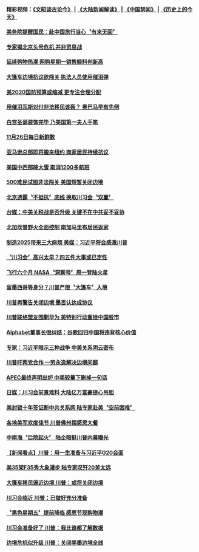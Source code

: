 #### 精彩视频：[《文昭谈古论今》](https://github.com/gfw-breaker/wenzhao/blob/master/README.md?t=11270632) | [《大陆新闻解读》](https://github.com/gfw-breaker/ntdtv-comedy/blob/master/README.md?t=11270632) | [《中国禁闻》](https://github.com/gfw-breaker/ntdtv-news/blob/master/README.md?t=11270632) | [《历史上的今天》](https://github.com/gfw-breaker/today-in-history/blob/master/README.md?t=11270632) 

#### [美务院提醒国民：赴中国旅行当心〝有来无回〞](../pages/news203/a1400931.md?t=11270632) 

#### [专家揭北京头号危机 并非贸易战](../pages/news203/a1400793.md?t=11270632) 

#### [延续购物热潮 网购星期一销售额料创新高](../pages/news203/a1400895.md?t=11270632) 

#### [大篷车边境抗议欲闯关 执法人员使用催泪弹](../pages/news203/a1400890.md?t=11270632) 

#### [美2020国防预算或缩减 更专注合理分配](../pages/news203/a1400887.md?t=11270632) 

#### [用催泪瓦斯对付非法移民该轰？ 奥巴马早有先例](../pages/news203/a1400884.md?t=11270632) 

#### [白宫圣诞装饰完毕 乃美国第一夫人手笔](../pages/news203/a1400883.md?t=11270632) 

#### [11月26日每日新鲜数](../pages/news203/a1400865.md?t=11270632) 

#### [亚马逊总部即将搬来纽约 商家居民持续抗议](../pages/news203/a1400863.md?t=11270632) 

#### [美国中西部降大雪 取消1200多航班](../pages/news203/a1400854.md?t=11270632) 

#### [500难民试图非法闯关 美国短暂关闭边境](../pages/news203/a1400845.md?t=11270632) 

#### [北京透露〝不抵抗〞底线 换取川习会〝双赢〞](../pages/news203/a1400820.md?t=11270632) 

#### [台媒：中美关税战是否升级 关键不在中共妥不妥协](../pages/news203/a1400762.md?t=11270632) 

#### [北加坎普野火全面控制 南加马里布居民返家](../pages/news203/a1400782.md?t=11270632) 

#### [制造2025带来三大麻烦  美媒：习近平将会感激川普](../pages/news203/a1400721.md?t=11270632) 

#### [〝川习会〞高兴太早？四五件大事或已定性](../pages/news203/a1400788.md?t=11270632) 

#### [飞行六个月 NASA〝洞察号〞周一登陆火星](../pages/news203/a1400748.md?t=11270632) 

#### [留墨西哥等身分？川普严限〝大篷车〞入境](../pages/news203/a1400779.md?t=11270632) 

#### [川普再警告关闭边境 墨否认达成协议](../pages/news203/a1400758.md?t=11270632) 

#### [川普联络盟友围剿华为 美特别行动重挫中国股市](../pages/news203/a1400757.md?t=11270632) 

#### [Alphabet董事长很纠结：谷歌回归中国将违背核心价值](../pages/news203/a1400701.md?t=11270632) 

#### [专家：习近平暗示三种战争 中美关系阴云密布](../pages/news203/a1400473.md?t=11270632) 

#### [川普吁两党合作 一劳永逸解决边境问题](../pages/news203/a1400419.md?t=11270632) 

#### [APEC最终声明出炉 中美较量下删掉一句话](../pages/news203/a1400627.md?t=11270632) 

#### [日媒：川习会前景难料  大陆亿万富豪提心吊胆](../pages/news203/a1400598.md?t=11270632) 

#### [美封锁十年签证断中共关系网 陆专家赴美〝空前困难〞](../pages/news203/a1400559.md?t=11270632) 

#### [各地美军欢度佳节 川普佛州摆感恩大餐](../pages/news203/a1400585.md?t=11270632) 

#### [中南海〝后院起火〞  陆企暗挺川普内幕曝光](../pages/news203/a1400513.md?t=11270632) 

#### [【新闻看点】川普：用一生准备与习近平G20会面](../pages/news203/a1400577.md?t=11270632) 

#### [美35架F35秀大象漫步 陆专家叹歼20差太远](../pages/news203/a1400452.md?t=11270632) 

#### [大篷车移民逼近边境 川普：或将关闭边境](../pages/news203/a1400550.md?t=11270632) 

#### [川习会临近  川普：已做好充分准备](../pages/news203/a1400549.md?t=11270632) 

#### [〝黑色星期五〞提前降临   感恩节现购物潮](../pages/news203/a1400544.md?t=11270632) 

#### [川习会准备好了 川普：我比谁都了解数据](../pages/news203/a1400525.md?t=11270632) 

#### [边境危机似升级 川普：关闭美墨边境全线](../pages/news203/a1400439.md?t=11270632) 

